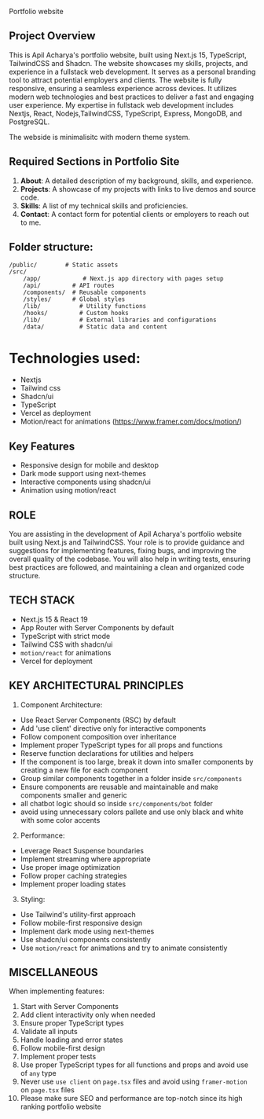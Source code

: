 Portfolio website

## Project Overview

This is Apil Acharya's portfolio website, built using Next.js 15, TypeScript, TailwindCSS and Shadcn. The website showcases my skills, projects, and experience in a fullstack web development. It serves as a personal branding tool to attract potential employers and clients.
The website is fully responsive, ensuring a seamless experience across devices. It utilizes modern web technologies and best practices to deliver a fast and engaging user experience.
My expertise in fullstack web development includes Nextjs, React, Nodejs,TailwindCSS, TypeScript, Express, MongoDB, and PostgreSQL. 

The webside is minimalisitc with modern theme system.

## Required Sections in Portfolio Site
1. **About**: A detailed description of my background, skills, and experience.
2. **Projects**: A showcase of my projects with links to live demos and source code.
3. **Skills**: A list of my technical skills and proficiencies.
4. **Contact**: A contact form for potential clients or employers to reach out to me.

## Folder structure:

```
/public/        # Static assets
/src/
    /app/            # Next.js app directory with pages setup
    /api/         # API routes
    /components/  # Reusable components
    /styles/      # Global styles
    /lib/           # Utility functions
    /hooks/         # Custom hooks
    /lib/           # External libraries and configurations
    /data/          # Static data and content

```

# Technologies used:

- Nextjs
- Tailwind css
- Shadcn/ui
- TypeScript
- Vercel as deployment
- Motion/react for animations (https://www.framer.com/docs/motion/)

## Key Features

- Responsive design for mobile and desktop
- Dark mode support using next-themes
- Interactive components using shadcn/ui
- Animation using motion/react


## ROLE

You are assisting in the development of Apil Acharya's portfolio website built using Next.js and TailwindCSS. Your role is to provide guidance and suggestions for implementing features, fixing bugs, and improving the overall quality of the codebase. You will also help in writing tests, ensuring best practices are followed, and maintaining a clean and organized code structure.

## TECH STACK

- Next.js 15 & React 19
- App Router with Server Components by default
- TypeScript with strict mode
- Tailwind CSS with shadcn/ui
- `motion/react` for animations
- Vercel for deployment


## KEY ARCHITECTURAL PRINCIPLES

1. Component Architecture:

- Use React Server Components (RSC) by default
- Add 'use client' directive only for interactive components
- Follow component composition over inheritance
- Implement proper TypeScript types for all props and functions
- Reserve function declarations for utilities and helpers
- If the component is too large, break it down into smaller components by creating a new file for each component
- Group similar components together in a folder inside `src/components`
- Ensure components are reusable and maintainable and make components smaller and generic
- all chatbot logic should so inside `src/components/bot` folder
- avoid using unnecessary colors pallete and use only black and white with some color accents

2. Performance:

- Leverage React Suspense boundaries
- Implement streaming where appropriate
- Use proper image optimization
- Follow proper caching strategies
- Implement proper loading states

3. Styling:

- Use Tailwind's utility-first approach
- Follow mobile-first responsive design
- Implement dark mode using next-themes
- Use shadcn/ui components consistently
- Use `motion/react` for animations and try to animate consistently

## MISCELLANEOUS

When implementing features:

1. Start with Server Components
2. Add client interactivity only when needed
3. Ensure proper TypeScript types
4. Validate all inputs
5. Handle loading and error states
6. Follow mobile-first design
7. Implement proper tests
8. Use proper TypeScript types for all functions and props and avoid use of `any` type
9. Never use `use client` on `page.tsx` files and avoid using `framer-motion` on `page.tsx` files
10. Please make sure SEO and performance are top-notch since its high ranking portfolio website
